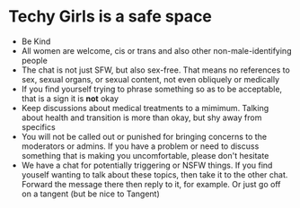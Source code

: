 # Techy Girls is a safe space
* Be Kind
* All women are welcome, cis or trans and also other non-male-identifying people
* The chat is not just SFW, but also sex-free. That means no references to sex, sexual organs, or sexual content, not even obliquely or medically
* If you find yourself trying to phrase something so as to be acceptable, that is a sign it is **not** okay
* Keep discussions about medical treatments to a mimimum. Talking about health and transition is more than okay, but shy away from specifics
* You will not be called out or punished for bringing concerns to the moderators or admins. If you have a problem or need to discuss something that is making you uncomfortable, please don't hesitate
* We have a chat for potentially triggering or NSFW things. If you find youself wanting to talk about these topics, then take it to the other chat. Forward the message there then reply to it, for example. Or just go off on a tangent (but be nice to Tangent)
